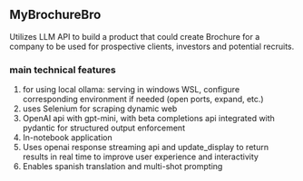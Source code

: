 ## MyBrochureBro
Utilizes LLM API to build a product that could create Brochure for a company to be used for prospective clients, investors and potential recruits.

### main technical features
1. for using local ollama: serving in windows WSL, configure corresponding environment if needed (open ports, expand, etc.)
2. uses Selenium for scraping dynamic web
3. OpenAI api with gpt-mini, with beta completions api integrated with pydantic for structured output enforcement
4. In-notebook application
5. Uses openai response streaming api and update_display to return results in real time to improve user experience and interactivity
6. Enables spanish translation and multi-shot prompting
